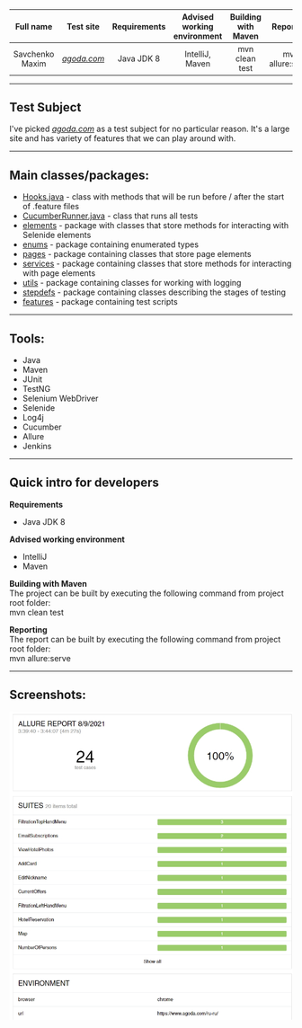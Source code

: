 ##
| Full name | Test site | Requirements | Advised working environment | Building with Maven | Reporting
|:----:|:----:|:----:|:----:|:----:|:----:
| Savchenko Maxim | [*agoda.com*](https://www.agoda.com/) | Java JDK 8 | IntelliJ, Maven | mvn clean test | mvn allure:serve |
***
## Test Subject<br/>
I've picked [*agoda.com*](https://www.agoda.com/) as a test subject for no particular reason. 
It's a large site and has variety of features that we can play around with.
***
## **Main classes/packages:**
* [Hooks.java](src/test/java/hooks/Hooks.java) - class with methods that will be run before / after the start of .feature files
* [CucumberRunner.java](src/test/java/runner/CucumberRunner.java) - class that runs all tests
* [elements](src/main/java/elements/) - package with classes that store methods for interacting with Selenide elements
* [enums](src/main/java/enums/) - package containing enumerated types
* [pages](src/main/java/pages/) - package containing classes that store page elements
* [services](src/main/java/services/) - package containing classes that store methods for interacting with page elements
* [utils](src/main/java/utils/) - package containing classes for working with logging
* [stepdefs](src/test/java/stepdefs/pages/) - package containing classes describing the stages of testing
* [features](src/test/resources/features/) - package containing test scripts
***
## **Tools:**
* Java
* Maven
* JUnit
* TestNG
* Selenium WebDriver
* Selenide
* Log4j
* Cucumber
* Allure
* Jenkins
***
## Quick intro for developers
**Requirements**
* Java JDK 8

**Advised working environment**
* IntelliJ
* Maven

**Building with Maven**<br/>
The project can be built by executing the following command from project root folder:
<br/>mvn clean test

**Reporting**<br/>
The report can be built by executing the following command from project root folder:
<br/>mvn allure:serve
***
## Screenshots:
![allure](/Screenshot_164.jpg)
